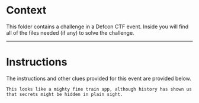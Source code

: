 # Context

This folder contains a challenge in a Defcon CTF event. Inside you will find all of the files needed (if any) to solve the challenge. 

---

# Instructions

The instructions and other clues provided for this event are provided below.

```
This looks like a mighty fine train app, although history has shown us that secrets might be hidden in plain sight.
```